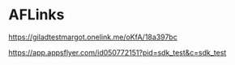 # AFLinks

https://giladtestmargot.onelink.me/oKfA/18a397bc

https://app.appsflyer.com/id050772151?pid=sdk_test&c=sdk_test
